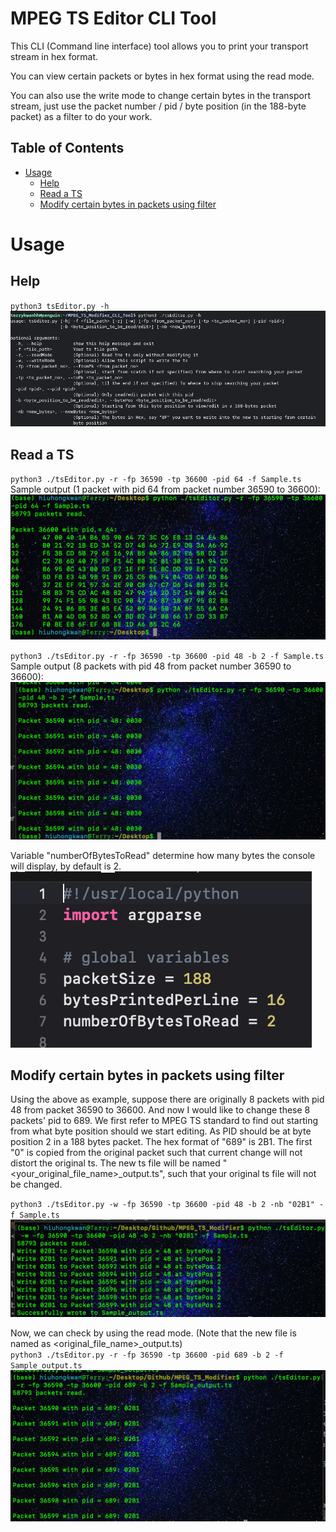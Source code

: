 MPEG TS Editor CLI Tool
===

This CLI (Command line interface) tool allows you to print your transport stream in hex format. 

You can view certain packets or bytes in hex format using the read mode.

You can also use the write mode to change certain bytes in the transport stream, just use the packet number / pid / byte position (in the 188-byte packet) as a filter to do your work.

## Table of Contents

* [Usage](#usage)
    * [Help](#help)
    * [Read a TS](#read-a-ts)
    * [Modify certain bytes in packets using filter](#modify-certain-bytes-in-packets-using-filter)

Usage
===

Help
---
`python3 tsEditor.py -h`
![](https://github.com/kwanhiuhong/MPEG_TS_Modifier/blob/main/screenshots/help.png)

Read a TS
---
`python3 ./tsEditor.py -r -fp 36590 -tp 36600 -pid 64 -f Sample.ts`
<br>Sample output (1 packet with pid 64 from packet number 36590 to 36600):
![](https://github.com/kwanhiuhong/MPEG_TS_Modifier/blob/main/screenshots/read_1.png)
<br>

`python3 ./tsEditor.py -r -fp 36590 -tp 36600 -pid 48 -b 2 -f Sample.ts`
<br>Sample output (8 packets with pid 48 from packet number 36590 to 36600):
![](https://github.com/kwanhiuhong/MPEG_TS_Modifier/blob/main/screenshots/read_2.png)
<br>

Variable "numberOfBytesToRead" determine how many bytes the console will display, by default is 2.
![](https://github.com/kwanhiuhong/MPEG_TS_Modifier/blob/main/screenshots/read_3.png)
<br>

Modify certain bytes in packets using filter
---
Using the above as example, suppose there are originally 8 packets with pid 48 from packet 36590 to 36600. And now I would like to change these 8 packets' pid to 689. We first refer to MPEG TS standard to find out starting from what byte position should we start editing. As PID should be at byte position 2 in a 188 bytes packet. The hex format of "689" is 2B1. The first "0" is copied from the original packet such that current change will not distort the original ts. The new ts file will be named "<your_original_file_name>_output.ts", such that your original ts file will not be changed.

`python3 ./tsEditor.py -w -fp 36590 -tp 36600 -pid 48 -b 2 -nb "02B1" -f Sample.ts`
![](https://github.com/kwanhiuhong/MPEG_TS_Modifier/blob/main/screenshots/write_1.png)
<br>

Now, we can check by using the read mode. (Note that the new file is named as <original_file_name>_output.ts)
<br>`python3 ./tsEditor.py -r -fp 36590 -tp 36600 -pid 689 -b 2 -f Sample_output.ts`
![](https://github.com/kwanhiuhong/MPEG_TS_Modifier/blob/main/screenshots/write_2.png)
<br>
